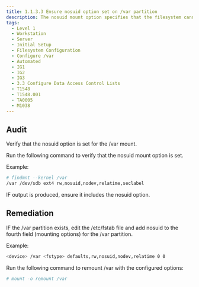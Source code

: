 ```yaml
---
title: 1.1.3.3 Ensure nosuid option set on /var partition
description: The nosuid mount option specifies that the filesystem cannot contain setuid files.
tags:
  - Level 1
  - Workstation
  - Server
  - Initial Setup
  - Filesystem Configuration
  - Configure /var
  - Automated
  - IG1
  - IG2
  - IG3
  - 3.3 Configure Data Access Control Lists
  - T1548
  - T1548.001
  - TA0005
  - M1038
---
```


## Audit
Verify that the nosuid option is set for the /var mount.

Run the following command to verify that the nosuid mount option is set.

Example:
```bash
# findmnt --kernel /var
/var /dev/sdb ext4 rw,nosuid,nodev,relatime,seclabel
```

IF output is produced, ensure it includes the nosuid option.

## Remediation
IF the /var partition exists, edit the /etc/fstab file and add nosuid to the fourth field (mounting options) for the /var partition.

Example:
```bash
<device> /var <fstype> defaults,rw,nosuid,nodev,relatime 0 0
```
Run the following command to remount /var with the configured options:
```bash
# mount -o remount /var
```
